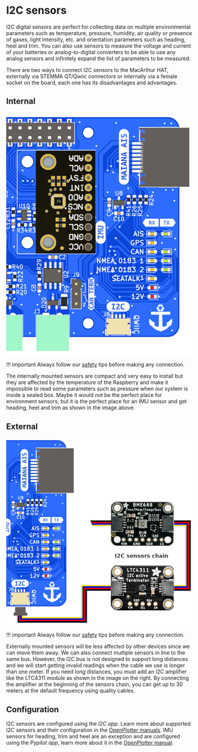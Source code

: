 # I2C sensors

I2C digital sensors are perfect for collecting data on multiple environmental parameters such as temperature, pressure, humidity, air quality or presence of gases, light intensity, etc. and orientation parameters such as heading, heel and trim. You can also use sensors to measure the voltage and current of your batteries or analog-to-digital converters to be able to use any analog sensors and infinitely expand the list of parameters to be measured.

There are two ways to connect I2C sensors to the MacArthur HAT, externally via STEMMA QT/Qwiic connectors or internally via a female socket on the board, each one has its disadvantages and advantages. 

## Internal

![Internal](i2c/imu.png)

!!! important
    Always follow our [safety](index.md#safety) tips before making any connection.

The internally mounted sensors are compact and very easy to install but they are affected by the temperature of the Raspberry and make it impossible to read some parameters such as pressure when our system is inside a sealed box. Maybe it would not be the perfect place for environment sensors, but it is the perfect place for an IMU sensor and get heading, heel and trim as shown in the image above.

## External

![External](i2c/i2c.png)

!!! important
    Always follow our [safety](index.md#safety) tips before making any connection.

Externally mounted sensors will be less affected by other devices since we can move them away. We can also connect multiple sensors in line to the same bus. However, the I2C bus is not designed to support long distances and we will start getting invalid readings when the cable we use is longer than one meter. If you need long distances, you must add an I2C amplifier like the LTC4311 module as shown in the image on the right. By connecting the amplifier at the beginning of the sensors chain, you can get up to 30 meters at the default frequency using quality cables.

## Configuration

I2C sensors are configured using the *I2C app*. Learn more about supported I2C sensors and their configuration in the [OpenPlotter manuals](https://openplotter.readthedocs.io/en/latest/i2c/i2c_app.html). IMU sensors for heading, trim and heel are an exception and are configured using the *Pypilot app*, learn more about it in the [OpenPlotter manual](https://openplotter.readthedocs.io/en/latest/pypilot/pypilot_app.html).